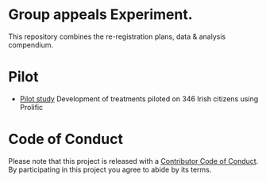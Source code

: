 # Group appeals Experiment. 
This repository combines the re-registration plans, data &amp; analysis compendium.


# Pilot
* [Pilot study](srd/data-processing/preparedata_pilot.md) Development of treatments piloted on 346 Irish citizens using Prolific

# Code of Conduct
Please note that this project is released with a [Contributor Code of Conduct](CONDUCT.md). By participating in this project you agree to abide by its terms.